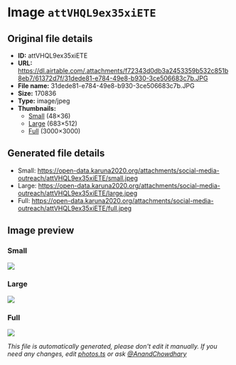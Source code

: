 # Image `attVHQL9ex35xiETE`

## Original file details

- **ID:** attVHQL9ex35xiETE
- **URL:** https://dl.airtable.com/.attachments/f72343d0db3a2453359b532c851b8eb7/61372d7f/31dede81-e784-49e8-b930-3ce506683c7b.JPG
- **File name:** 31dede81-e784-49e8-b930-3ce506683c7b.JPG
- **Size:** 170836
- **Type:** image/jpeg
- **Thumbnails:**
  - [Small](https://dl.airtable.com/.attachmentThumbnails/fa8196dcfe895e357ad8c7c2a427a9b6/88de167f) (48×36)
  - [Large](https://dl.airtable.com/.attachmentThumbnails/0b80644ae4a1882c507957324a24385d/5ee55a85) (683×512)
  - [Full](https://dl.airtable.com/.attachmentThumbnails/dab18af6d00655b6042dbe4c5e53b424/9ef0a713) (3000×3000)

## Generated file details

- Small: https://open-data.karuna2020.org/attachments/social-media-outreach/attVHQL9ex35xiETE/small.jpeg
- Large: https://open-data.karuna2020.org/attachments/social-media-outreach/attVHQL9ex35xiETE/large.jpeg
- Full: https://open-data.karuna2020.org/attachments/social-media-outreach/attVHQL9ex35xiETE/full.jpeg

## Image preview

### Small

![](https://open-data.karuna2020.org/attachments/social-media-outreach/attVHQL9ex35xiETE/small.jpeg)

### Large

![](https://open-data.karuna2020.org/attachments/social-media-outreach/attVHQL9ex35xiETE/large.jpeg)

### Full

![](https://open-data.karuna2020.org/attachments/social-media-outreach/attVHQL9ex35xiETE/full.jpeg)

_This file is automatically generated, please don't edit it manually. If you need any changes, edit [photos.ts](/photos.ts) or ask [@AnandChowdhary](https://github.com/AnandChowdhary)_


